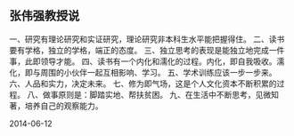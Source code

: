 ## 张伟强教授说

一、研究有理论研究和实证研究，理论研究非本科生水平能把握得住。
二、读书要有学格，独立的学格，端正的态度。
三、独立思考的表现是能独立地完成一件事，此即领导才能。
四、读书有一个内化和濡化的过程。内化，即自我吸收。濡化，即与周围的小伙伴一起互相影响、学习。
五、学术训练应该一步一步来。
六、人品和实力，决定未来。
七、修为即气场，这是个人文化资本不断积累的过程。
八、做事原则是：脚踏实地、帮扶贫困。
九、在生活中不断思考，见微知著，培养自己的观察能力。



2014-06-12